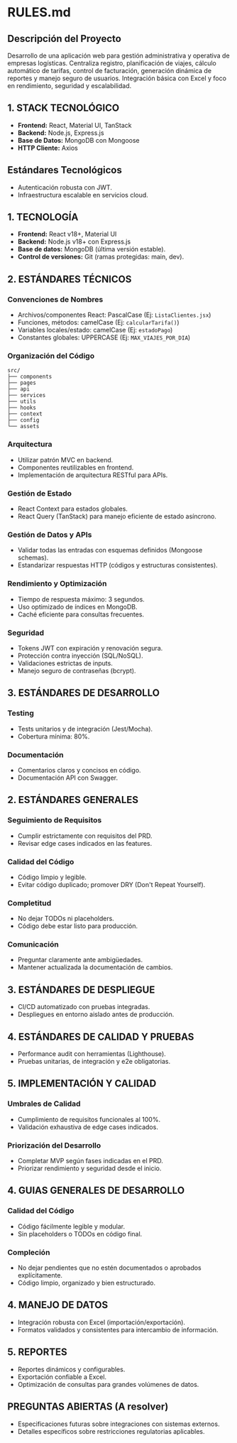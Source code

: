 # RULES.md

## Descripción del Proyecto
Desarrollo de una aplicación web para gestión administrativa y operativa de empresas logísticas. Centraliza registro, planificación de viajes, cálculo automático de tarifas, control de facturación, generación dinámica de reportes y manejo seguro de usuarios. Integración básica con Excel y foco en rendimiento, seguridad y escalabilidad.

## 1. STACK TECNOLÓGICO
- **Frontend:** React, Material UI, TanStack
- **Backend:** Node.js, Express.js
- **Base de Datos:** MongoDB con Mongoose
- **HTTP Cliente:** Axios

## Estándares Tecnológicos
- Autenticación robusta con JWT.
- Infraestructura escalable en servicios cloud.

## 1. TECNOLOGÍA
- **Frontend:** React v18+, Material UI
- **Backend:** Node.js v18+ con Express.js
- **Base de datos:** MongoDB (última versión estable).
- **Control de versiones:** Git (ramas protegidas: main, dev).

## 2. ESTÁNDARES TÉCNICOS

### Convenciones de Nombres
- Archivos/componentes React: PascalCase (Ej: `ListaClientes.jsx`)
- Funciones, métodos: camelCase (Ej: `calcularTarifa()`)
- Variables locales/estado: camelCase (Ej: `estadoPago`)
- Constantes globales: UPPERCASE (Ej: `MAX_VIAJES_POR_DIA`)

### Organización del Código
```
src/
├── components
├── pages
├── api
├── services
├── utils
├── hooks
├── context
├── config
└── assets
```

### Arquitectura
- Utilizar patrón MVC en backend.
- Componentes reutilizables en frontend.
- Implementación de arquitectura RESTful para APIs.

### Gestión de Estado
- React Context para estados globales.
- React Query (TanStack) para manejo eficiente de estado asíncrono.

### Gestión de Datos y APIs
- Validar todas las entradas con esquemas definidos (Mongoose schemas).
- Estandarizar respuestas HTTP (códigos y estructuras consistentes).

### Rendimiento y Optimización
- Tiempo de respuesta máximo: 3 segundos.
- Uso optimizado de índices en MongoDB.
- Caché eficiente para consultas frecuentes.

### Seguridad
- Tokens JWT con expiración y renovación segura.
- Protección contra inyección (SQL/NoSQL).
- Validaciones estrictas de inputs.
- Manejo seguro de contraseñas (bcrypt).

## 3. ESTÁNDARES DE DESARROLLO

### Testing
- Tests unitarios y de integración (Jest/Mocha).
- Cobertura mínima: 80%.

### Documentación
- Comentarios claros y concisos en código.
- Documentación API con Swagger.

## 2. ESTÁNDARES GENERALES

### Seguimiento de Requisitos
- Cumplir estrictamente con requisitos del PRD.
- Revisar edge cases indicados en las features.

### Calidad del Código
- Código limpio y legible.
- Evitar código duplicado; promover DRY (Don't Repeat Yourself).

### Completitud
- No dejar TODOs ni placeholders.
- Código debe estar listo para producción.

### Comunicación
- Preguntar claramente ante ambigüedades.
- Mantener actualizada la documentación de cambios.

## 3. ESTÁNDARES DE DESPLIEGUE
- CI/CD automatizado con pruebas integradas.
- Despliegues en entorno aislado antes de producción.

## 4. ESTÁNDARES DE CALIDAD Y PRUEBAS
- Performance audit con herramientas (Lighthouse).
- Pruebas unitarias, de integración y e2e obligatorias.

## 5. IMPLEMENTACIÓN Y CALIDAD

### Umbrales de Calidad
- Cumplimiento de requisitos funcionales al 100%.
- Validación exhaustiva de edge cases indicados.

### Priorización del Desarrollo
- Completar MVP según fases indicadas en el PRD.
- Priorizar rendimiento y seguridad desde el inicio.

## 4. GUIAS GENERALES DE DESARROLLO

### Calidad del Código
- Código fácilmente legible y modular.
- Sin placeholders o TODOs en código final.

### Compleción
- No dejar pendientes que no estén documentados o aprobados explícitamente.
- Código limpio, organizado y bien estructurado.

## 4. MANEJO DE DATOS
- Integración robusta con Excel (importación/exportación).
- Formatos validados y consistentes para intercambio de información.

## 5. REPORTES
- Reportes dinámicos y configurables.
- Exportación confiable a Excel.
- Optimización de consultas para grandes volúmenes de datos.

## PREGUNTAS ABIERTAS (A resolver)
- Especificaciones futuras sobre integraciones con sistemas externos.
- Detalles específicos sobre restricciones regulatorias aplicables.